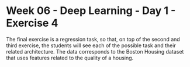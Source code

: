 # Week 06 - Deep Learning - Day 1 - Exercise 4

The final exercise is a regression task, so that, on top of the second and third exercise, the students will see each of the possible task and their related architecture. The data corresponds to the Boston Housing dataset that uses features related to the quality of a housing.
